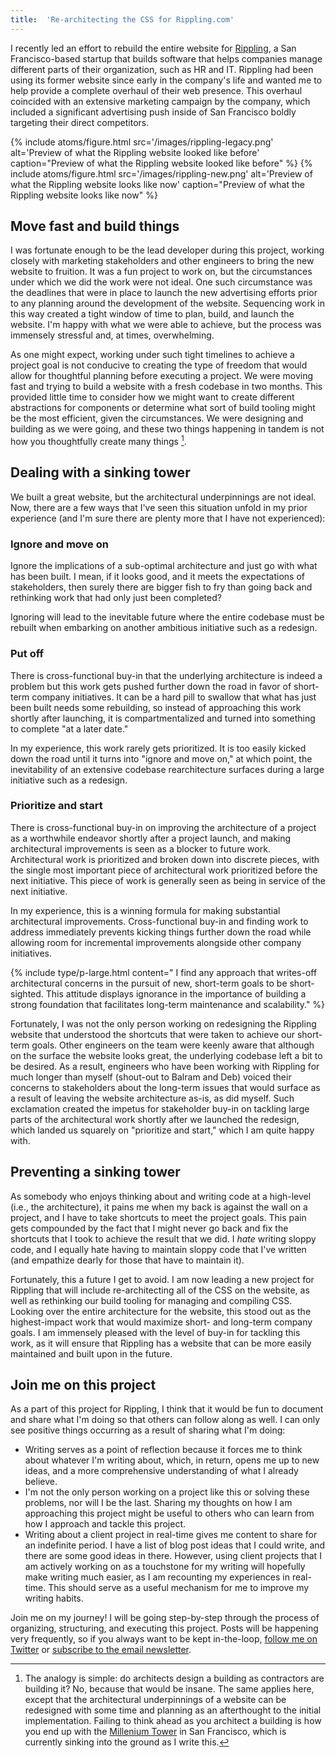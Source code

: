 ```yaml
---
title:  'Re-architecting the CSS for Rippling.com'
---
```


I recently led an effort to rebuild the entire website for [Rippling](https://rippling.com), a San Francisco-based startup that builds software that helps companies manage different parts of their organization, such as HR and IT. Rippling had been using its former website since early in the company's life and wanted me to help provide a complete overhaul of their web presence. This overhaul coincided with an extensive marketing campaign by the company, which included a significant advertising push inside of San Francisco boldly targeting their direct competitors. 

[//]: <> (TODO: Have these side-by-side so that they are large and clear to the reader)

{% include atoms/figure.html src='/images/rippling-legacy.png' alt='Preview of what the Rippling website looked like before' caption="Preview of what the Rippling website looked like before" %}
{% include atoms/figure.html src='/images/rippling-new.png' alt='Preview of what the Rippling website looks like now' caption="Preview of what the Rippling website looks like now" %}

## Move fast and build things

I was fortunate enough to be the lead developer during this project, working closely with marketing stakeholders and other engineers to bring the new website to fruition. It was a fun project to work on, but the circumstances under which we did the work were not ideal. One such circumstance was the deadlines that were in place to launch the new advertising efforts prior to any planning around the development of the website. Sequencing work in this way created a tight window of time to plan, build, and launch the website. I'm happy with what we were able to achieve, but the process was immensely stressful and, at times, overwhelming. 

As one might expect, working under such tight timelines to achieve a project goal is not conducive to creating the type of freedom that would allow for thoughtful planning before executing a project. We were moving fast and trying to build a website with a fresh codebase in two months. This provided little time to consider how we might want to create different abstractions for components or determine what sort of build tooling might be the most efficient, given the circumstances. We were designing and building as we were going, and these two things happening in tandem is not how you thoughtfully create many things [^1]. 

## Dealing with a sinking tower

We built a great website, but the architectural underpinnings are not ideal. Now, there are a few ways that I've seen this situation unfold in my prior experience (and I'm sure there are plenty more that I have not experienced): 

### Ignore and move on

Ignore the implications of a sub-optimal architecture and just go with what has been built. I mean, if it looks good, and it meets the expectations of stakeholders, then surely there are bigger fish to fry than going back and rethinking work that had only just been completed? 

Ignoring will lead to the inevitable future where the entire codebase must be rebuilt when embarking on another ambitious initiative such as a redesign. 

### Put off

There is cross-functional buy-in that the underlying architecture is indeed a problem but this work gets pushed further down the road in favor of short-term company initiatives. It can be a hard pill to swallow that what has just been built needs some rebuilding, so instead of approaching this work shortly after launching, it is compartmentalized and turned into something to complete "at a later date." 

In my experience, this work rarely gets prioritized. It is too easily kicked down the road until it turns into "ignore and move on," at which point, the inevitability of an extensive codebase rearchitecture surfaces during a large initiative such as a redesign.

### Prioritize and start

There is cross-functional buy-in on improving the architecture of a project as a worthwhile endeavor shortly after a project launch, and making architectural improvements is seen as a blocker to future work. Architectural work is prioritized and broken down into discrete pieces, with the single most important piece of architectural work prioritized before the next initiative. This piece of work is generally seen as being in service of the next initiative. 

In my experience, this is a winning formula for making substantial architectural improvements. Cross-functional buy-in and finding work to address immediately prevents kicking things further down the road while allowing room for incremental improvements alongside other company initiatives. 

{% include type/p-large.html content=" I find any approach that writes-off architectural concerns in the pursuit of new, short-term goals to be short-sighted. This attitude displays ignorance in the importance of building a strong foundation that facilitates long-term maintenance and scalability." %}

Fortunately, I was not the only person working on redesigning the Rippling website that understood the shortcuts that were taken to achieve our short-term goals. Other engineers on the team were keenly aware that although on the surface the website looks great, the underlying codebase left a bit to be desired. As a result, engineers who have been working with Rippling for much longer than myself (shout-out to Balram and Deb) voiced their concerns to stakeholders about the long-term issues that would surface as a result of leaving the website architecture as-is, as did myself. Such exclamation created the impetus for stakeholder buy-in on tackling large parts of the architectural work shortly after we launched the redesign, which landed us squarely on "prioritize and start," which I am quite happy with. 

## Preventing a sinking tower

As somebody who enjoys thinking about and writing code at a high-level (i.e., the architecture), it pains me when my back is against the wall on a project, and I have to take shortcuts to meet the project goals. This pain gets compounded by the fact that I might never go back and fix the shortcuts that I took to achieve the result that we did. I *hate* writing sloppy code, and I equally hate having to maintain sloppy code that I've written (and empathize dearly for those that have to maintain it).

Fortunately, this a future I get to avoid. I am now leading a new project for Rippling that will include re-architecting all of the CSS on the website, as well as rethinking our build tooling for managing and compiling CSS. Looking over the entire architecture for the website, this stood out as the highest-impact work that would maximize short- and long-term company goals. I am immensely pleased with the level of buy-in for tackling this work, as it will ensure that Rippling has a website that can be more easily maintained and built upon in the future. 

## Join me on this project

As a part of this project for Rippling, I think that it would be fun to document and share what I'm doing so that others can follow along as well. I can only see positive things occurring as a result of sharing what I'm doing: 

- Writing serves as a point of reflection because it forces me to think about whatever I'm writing about, which, in return, opens me up to new ideas, and a more comprehensive understanding of what I already believe.
- I'm not the only person working on a project like this or solving these problems, nor will I be the last. Sharing my thoughts on how I am approaching this project might be useful to others who can learn from how I approach and tackle this project. 
- Writing about a client project in real-time gives me content to share for an indefinite period. I have a list of blog post ideas that I could write, and there are some good ideas in there. However, using client projects that I am actively working on as a touchstone for my writing will hopefully make writing much easier, as I am recounting my experiences in real-time. This should serve as a useful mechanism for me to improve my writing habits. 

[//]: <> (TODO: Add link to the RSS feed)

Join me on my journey! I will be going step-by-step through the process of organizing, structuring, and executing this project. Posts will be happening very frequently, so if you always want to be kept in-the-loop, [follow me on Twitter](https://twitter.com/KeenanPayne_) or [subscribe to the email newsletter](#newsletter). 

[^1]: The analogy is simple: do architects design a building as contractors are building it? No, because that would be insane. The same applies here, except that the architectural underpinnings of a website can be redesigned with some time and planning as an afterthought to the initial implementation. Failing to think ahead as you architect a building is how you end up with the [Millenium Tower](https://en.wikipedia.org/wiki/Millennium_Tower_(San_Francisco)) in San Francisco, which is currently sinking into the ground as I write this. 